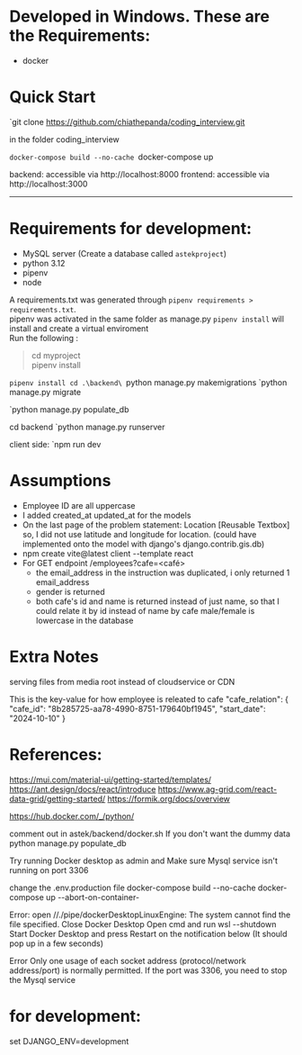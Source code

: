 # Developed in Windows. These are the Requirements:
- docker

# Quick Start
`git clone https://github.com/chiathepanda/coding_interview.git

in the folder coding_interview

`docker-compose build --no-cache
`docker-compose up

backend: accessible via http://localhost:8000
frontend: accessible via http://localhost:3000
___

# Requirements for development:
- MySQL server (Create a database called `astekproject`)
- python 3.12
- pipenv
- node

A requirements.txt was generated through `pipenv requirements > requirements.txt`. </br>
pipenv was activated in the same folder as manage.py `pipenv install` will install and create a virtual enviroment </br>
Run the following : </br>
> cd myproject </br>
> pipenv install 

`pipenv install
cd .\backend\
`python manage.py makemigrations
`python manage.py migrate

`python manage.py populate_db

cd backend
`python manage.py runserver

client side: 
`npm run dev

# Assumptions
- Employee ID are all uppercase
- I added created_at updated_at for the models
- On the last page of the problem statement: Location [Reusable Textbox]
so, I did not use latitude and longitude for location. (could have implemented onto the model with django's django.contrib.gis.db)
- npm create vite@latest client --template react
- For GET endpoint /employees?cafe=<café>
    - the email_address in the instruction was duplicated, i only returned 1 email_address
    - gender is returned
    - both cafe's id and name is returned instead of just name, so that I could relate it by id instead of name by cafe
male/female is lowercase in the database

# Extra Notes
serving files from media root instead of cloudservice or CDN

This is the key-value for how employee is releated to cafe
"cafe_relation": {
    "cafe_id": "8b285725-aa78-4990-8751-179640bf1945",
    "start_date": "2024-10-10"
}

# References:
https://mui.com/material-ui/getting-started/templates/
https://ant.design/docs/react/introduce
https://www.ag-grid.com/react-data-grid/getting-started/
https://formik.org/docs/overview

https://hub.docker.com/_/python/


comment out in astek/backend/docker.sh If you don't want the dummy data
python manage.py populate_db

Try running Docker desktop as admin and Make sure Mysql service isn't running on port 3306

change the .env.production file
docker-compose build --no-cache
docker-compose up --abort-on-container-



Error: open //./pipe/dockerDesktopLinuxEngine: The system cannot find the file specified.
Close Docker Desktop
Open cmd and run wsl --shutdown
Start Docker Desktop and press Restart on the notification below
(It should pop up in a few seconds)

Error Only one usage of each socket address (protocol/network address/port) is normally permitted.
If the port was 3306, you need to stop the Mysql service


# for development:
set DJANGO_ENV=development